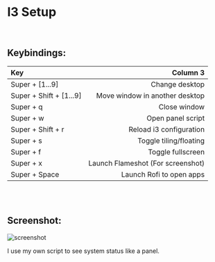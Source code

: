 # I3 Setup

<br>

## Keybindings:
| Key                          | Column 3                           |
| :-------------               | -----------:                       |
| Super + [1...9]              | Change desktop                     | 
| Super + Shift + [1...9]      | Move window in another desktop     | 
| Super + q                    | Close window                       |
| Super + w                    | Open panel script                  |
| Super + Shift + r            | Reload i3 configuration            |
| Super + s                    | Toggle tiling/floating             |
| Super + f                    | Toggle fullscreen                  |
| Super + x                    | Launch Flameshot (For screenshot)  |
| Super + Space                | Launch Rofi to open apps           |


<br>
<br>

## Screenshot:

![screenshot](https://preview.redd.it/vmpl8ft5hnc61.png?width=640&crop=smart&auto=webp&s=ea7920ef10dc06d65d8a0914355b79414127c171)

I use my own script to see system status like a panel.
